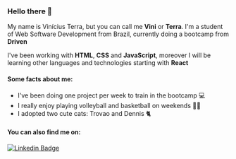 ### Hello there 👋


My name is Vinícius Terra, but you can call me **Vini** or **Terra**. I'm a student of Web Software Development from Brazil, currently doing a bootcamp from **Driven**

I've been working with **HTML**, **CSS** and **JavaScript**, moreover I will be learning other languages and technologies starting with **React**

#### Some facts about me:

- I've been doing one project per week to train in the bootcamp 💻
- I really enjoy playing volleyball and basketball on weekends 🏐🏀
- I adopted two cute cats: Trovao and Dennis 🐈


#### You can also find me on:

[![Linkedin Badge](https://img.shields.io/badge/-LinkedIn-blue?style=flat&logo=Linkedin&logoColor=white&link=https://www.linkedin.com/in/rebeccamanzi/)](https://www.linkedin.com/in/vinicius-fernandes-terra-silva-a0950317b/)
